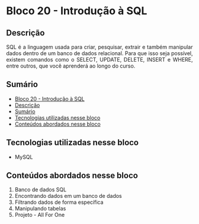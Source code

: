 # Bloco 20 - Introdução à SQL

## Descrição
<p align="justify">
  SQL é a linguagem usada para criar, pesquisar, extrair e também manipular dados dentro de um banco de dados relacional. Para que isso seja possível, existem comandos como o SELECT, UPDATE, DELETE, INSERT e WHERE, entre outros, que você aprenderá ao longo do curso.
</p>

## Sumário
- [Bloco 20 - Introdução à SQL](#bloco-20---introdução-a-sql)
- [Descrição](#descrição)
- [Sumário](#sumário)
- [Tecnologias utilizadas nesse bloco](#tecnologias-utilizadas-nesse-bloco)
- [Conteúdos abordados nesse bloco](#conteúdos-abordados-nesse-bloco)

## Tecnologias utilizadas nesse bloco
- MySQL

## Conteúdos abordados nesse bloco

1. Banco de dados SQL
2. Encontrando dados em um banco de dados
3. Filtrando dados de forma específica
4. Manipulando tabelas
5. Projeto - All For One

